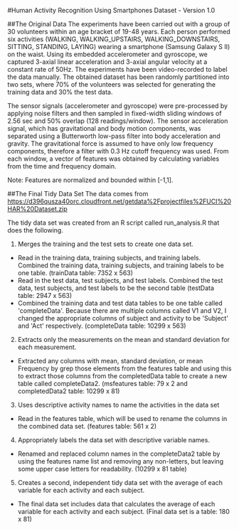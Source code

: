 #Human Activity Recognition Using Smartphones Dataset - Version 1.0

##The Original Data
The experiments have been carried out with a group of 30 volunteers within an age bracket of 19-48 years. Each person performed six activities (WALKING, WALKING_UPSTAIRS, WALKING_DOWNSTAIRS, SITTING, STANDING, LAYING) wearing a smartphone (Samsung Galaxy S II) on the waist. Using its embedded accelerometer and gyroscope, we captured 3-axial linear acceleration and 3-axial angular velocity at a constant rate of 50Hz. The experiments have been video-recorded to label the data manually. The obtained dataset has been randomly partitioned into two sets, where 70% of the volunteers was selected for generating the training data and 30% the test data. 

The sensor signals (accelerometer and gyroscope) were pre-processed by applying noise filters and then sampled in fixed-width sliding windows of 2.56 sec and 50% overlap (128 readings/window). The sensor acceleration signal, which has gravitational and body motion components, was separated using a Butterworth low-pass filter into body acceleration and gravity. The gravitational force is assumed to have only low frequency components, therefore a filter with 0.3 Hz cutoff frequency was used. From each window, a vector of features was obtained by calculating variables from the time and frequency domain.
 

Note: Features are normalized and bounded within [-1,1].


##The Final Tidy Data Set
The data comes from
https://d396qusza40orc.cloudfront.net/getdata%2Fprojectfiles%2FUCI%20HAR%20Dataset.zip

The tidy data set was created from an R script called run_analysis.R that does the following. 

1)	Merges the training and the test sets to create one data set.
- Read in the training data, training subjects, and training labels.  Combined the training data, training subjects, and training labels to be one table.  (trainData table: 7352 x 563)
- Read in the test data, test subjects, and test labels.  Combined the test data, test subjects, and test labels to be the second table  (testData table: 2947 x 563)
- Combined the training data and test data tables to be one table called 'completeData'.  Because there are multiple columns called V1 and V2, I changed the appropriate columns of subject and activity to be 'Subject' and 'Act' respectively.  (completeData table: 10299 x 563)

2)	Extracts only the measurements on the mean and standard deviation for each measurement.
- Extracted any columns with mean, standard deviation, or mean Frequency by grep those elements from the features table and using this to extract those columns from the completedData table to create a new table called completeData2.  (msfeatures table: 79 x 2 and completedData2 table: 10299 x 81)

3)	Uses descriptive activity names to name the activities in the data set
- Read in the features table, which will be used to rename the columns in the combined data set.  (features table: 561 x 2)

4)	Appropriately labels the data set with descriptive variable names.
- Renamed and replaced column names in the completeData2 table by using the features name list and removing any non-letters, but leaving some upper case letters for readability. (10299 x 81 table)

5)	Creates a second, independent tidy data set with the average of each variable for each activity and each subject.
- The final data set includes data that calculates the average of each variable for each activity and each subject.  (Final data set is a table: 180 x 81)
